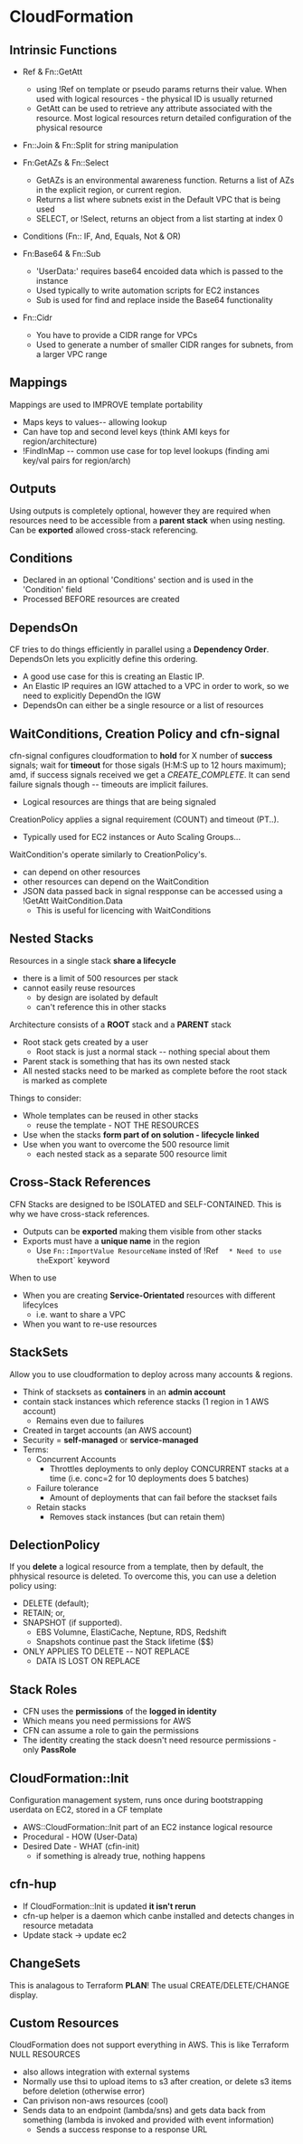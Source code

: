 # CloudFormation

## Intrinsic Functions
* Ref & Fn::GetAtt
	* using !Ref on template or pseudo params returns their value. When used with logical resources - the physical ID is usually returned
	* GetAtt can be used to retrieve any attribute associated with the resource. Most logical resources return detailed configuration of the physical resource

* Fn::Join & Fn::Split for string manipulation

* Fn:GetAZs & Fn::Select
	* GetAZs is an environmental awareness function. Returns a list of AZs in the explicit region, or current region. 
	* Returns a list where subnets exist in the Default VPC that is being used
	* SELECT, or !Select, returns an object from a list starting at index 0

* Conditions (Fn:: IF, And, Equals, Not & OR)

* Fn:Base64 & Fn::Sub
	* 'UserData:' requires base64 encoided data which is passed to the instance
	* Used typically to write automation scripts for EC2 instances
	* Sub is used for find and replace inside the Base64 functionality

* Fn::Cidr
	* You have to provide a CIDR range for VPCs
	* Used to generate a number of smaller CIDR ranges for subnets, from a larger VPC range

## Mappings
Mappings are used to IMPROVE template portability
* Maps keys to values-- allowing lookup
* Can have top and second level keys (think AMI keys for region/architecture)
* !FindInMap -- common use case for top level lookups (finding ami key/val pairs for region/arch)

## Outputs
Using outputs is completely optional, however they are required when resources need to be accessible
from a **parent stack** when using nesting. Can be **exported** allowed cross-stack referencing.

## Conditions
* Declared in an optional 'Conditions' section and is used in the 'Condition' field
* Processed BEFORE resources are created

## DependsOn
CF tries to do things efficiently in parallel using a **Dependency Order**. DependsOn lets you explicitly define this ordering.
* A good use case for this is creating an Elastic IP.
* An Elastic IP requires an IGW attached to a VPC in order to work, so we need to explicitly DependOn the IGW
* DependsOn can either be a single resource or a list of resources

## WaitConditions, Creation Policy and cfn-signal
cfn-signal configures cloudformation to **hold** for X number of **success** signals; wait for **timeout** for those sigals (H:M:S up to 12 hours maximum); amd, if success signals received we
get a *CREATE_COMPLETE*. It can send failure signals though -- timeouts are implicit failures.
* Logical resources are things that are being signaled

CreationPolicy applies a signal requirement (COUNT) and timeout (PT..). 
* Typically used for EC2 instances or Auto Scaling Groups...

WaitCondition's operate similarly to CreationPolicy's. 
* can depend on other resources
* other resources can depend on the WaitCondition
* JSON data passed back in signal respponse can be accessed using a !GetAtt WaitCondition.Data
	* This is useful for licencing with WaitConditions

## Nested Stacks
Resources in a single stack **share a lifecycle**
* there is a limit of 500 resources per stack
* cannot easily reuse resources
	* by design are isolated by default
	* can't reference this in other stacks

Architecture consists of a **ROOT** stack and a **PARENT** stack
* Root stack gets created by a user
	* Root stack is just a normal stack -- nothing special about them
* Parent stack is something that has its own nested stack
* All nested stacks need to be marked as complete before the root stack is marked as complete

Things to consider:
* Whole templates can be reused in other stacks
	* reuse the template - NOT THE RESOURCES
* Use when the stacks **form part of on solution - lifecycle linked**
* Use when you want to overcome the 500 resource limit
	* each nested stack as a separate 500 resource limit


## Cross-Stack References
CFN Stacks are designed to be ISOLATED and SELF-CONTAINED. This is why we have cross-stack references.
* Outputs can be **exported** making them visible from other stacks
* Exports must have a **unique name** in the region
	* Use `Fn::ImportValue ResourceName` insted of !Ref
`	* Need to use the `Export` keyword

When to use
* When you are creating **Service-Orientated** resources with different lifecylces
	* i.e. want to share a VPC
* When you want to re-use resources


## StackSets
Allow you to use cloudformation to deploy across many accounts & regions.
* Think of stacksets as **containers** in an **admin account**
* contain stack instances which reference stacks (1 region in 1 AWS account)
	* Remains even due to failures
* Created in target accounts (an AWS account)
* Security = **self-managed** or **service-managed**
* Terms:
	* Concurrent Accounts
		* Throttles deployments to only deploy CONCURRENT stacks at a time (i.e. conc=2 for 10 deployments does 5 batches)
	* Failure tolerance
		* Amount of deployments that can fail before the stackset fails
	* Retain stacks
		* Removes stack instances (but can retain them)

## DelectionPolicy
If you **delete** a logical resource from a template, then by default, the phhysical resource is deleted.
To overcome this, you can use a deletion policy using:
* DELETE (default);
* RETAIN; or,
* SNAPSHOT (if supported).
	* EBS Volumne, ElastiCache, Neptune, RDS, Redshift
	* Snapshots continue past the Stack lifetime ($$)
* ONLY APPLIES TO DELETE -- NOT REPLACE
	* DATA IS LOST ON REPLACE

## Stack Roles
* CFN uses the **permissions** of the **logged in identity**
* Which means you need permissions for AWS
* CFN can assume a role to gain the permissions
* The identity creating the stack doesn't need resource permissions - only **PassRole**

## CloudFormation::Init
Configuration management system, runs once during bootstrapping userdata on EC2, stored in a CF template
* AWS::CloudFormation::Init part of an EC2 instance logical resource
* Procedural - HOW (User-Data)
* Desired Date - WHAT (cfin-init)
	* if something is already true, nothing happens

## cfn-hup
* If CloudFormation::Init is updated **it isn't rerun**
* cfn-up helper is a daemon which canbe installed and detects changes in resource metadata
* Update stack -> update ec2

## ChangeSets
This is analagous to Terraform **PLAN**! The usual CREATE/DELETE/CHANGE display.

## Custom Resources
CloudFormation does not support everything in AWS. This is like Terraform NULL RESOURCES
* also allows integration with external systems
* Normally use thsi to upload items to s3 after creation, or delete s3 items before deletion (otherwise error)
* Can privison non-aws resources (cool)
* Sends data to an endpoint (lambda/sns) and gets data back from something (lambda is invoked and provided with event information)
	* Sends a success response to a response URL


